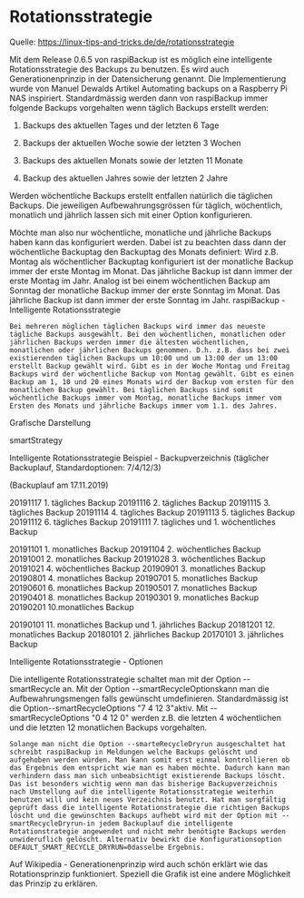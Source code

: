 # Rotationsstrategie

Quelle: <https://linux-tips-and-tricks.de/de/rotationsstrategie>




Mit dem Release 0.6.5 von raspiBackup ist es möglich eine intelligente Rotationsstrategie des Backups zu benutzen. Es wird auch Generationenprinzip in der Datensicherung genannt. Die Implementierung wurde von Manuel Dewalds Artikel Automating backups on a Raspberry Pi NAS inspiriert. Standardmässig werden dann von raspiBackup immer folgende Backups vorgehalten wenn täglich Backups erstellt werden:

1) Backups des aktuellen Tages und der letzten 6 Tage

2) Backups der aktuellen Woche sowie der letzten 3 Wochen

3) Backups des aktuellen Monats sowie der letzten 11 Monate

4) Backup des aktuellen Jahres sowie der letzten 2 Jahre

Werden wöchentliche Backups erstellt entfallen natürlich die täglichen Backups. Die jeweiligen Aufbewahrungsgrössen für täglich, wöchentlich, monatlich und jährlich lassen sich mit einer Option konfigurieren.

Möchte man also nur wöchentliche, monatliche und jährliche Backups haben kann das konfiguriert werden. Dabei ist zu beachten dass dann der wöchentliche Backuptag den Backuptag des Monats definiert: Wird z.B. Montag als wöchentlicher Backuptag konfiguriert ist der monatliche Backup immer der erste Montag im Monat. Das jährliche Backup ist dann immer der erste Montag im Jahr. Analog ist bei einem wöchentlichen Backup am Sonntag der monatliche Backup immer der erste Sonntag im Monat. Das jährliche Backup ist dann immer der erste Sonntag im Jahr.
raspiBackup - Intelligente Rotationsstrategie

 

``` admonish info title="Hinweis"
Bei mehreren möglichen täglichen Backups wird immer das neueste tägliche Backups ausgewählt. Bei den wöchentlichen, monatlichen oder jährlichen Backups werden immer die ältesten wöchentlichen, monatlichen oder jährlichen Backups genommen. D.h. z.B. dass bei zwei existierenden täglichen Backups um 10:00 und um 13:00 der um 13:00 erstellt Backup gewählt wird. Gibt es in der Woche Montag und Freitag Backups wird der wöchentliche Backup von Montag gewählt. Gibt es einen Backup am 1, 10 und 20 eines Monats wird der Backup vom ersten für den monatlichen Backup gewählt. Bei täglichen Backups sind somit wöchentliche Backups immer vom Montag, monatliche Backups immer vom Ersten des Monats und jährliche Backups immer vom 1.1. des Jahres.
```
 
Grafische Darstellung

smartStrategy

 
Intelligente Rotationsstrategie Beispiel - Backupverzeichnis (täglicher Backuplauf, Standardoptionen: 7/4/12/3)

(Backuplauf am 17.11.2019)

20191117 1. tägliches Backup
20191116 2. tägliches Backup
20191115 3. tägliches Backup
20191114 4. tägliches Backup
20191113 5. tägliches Backup
20191112 6. tägliches Backup
20191111 7. tägliches und 1. wöchentliches Backup

20191101 1. monatliches Backup
20191104 2. wöchentliches Backup
20191001 2. monatliches Backup
20191028 3. wöchentliches Backup
20191021 4. wöchentliches Backup
20190901 3. monatliches Backup
20190801 4. monatliches Backup
20190701 5. monatliches Backup
20190601 6. monatliches Backup
20190501 7. monatliches Backup
20190401 8. monatliches Backup
20190301 9. monatliches Backup
20190201 10.monatliches Backup

20190101 11. monatliches Backup und 1. jährliches Backup
20181201 12. monatliches Backup
20180101 2. jährliches Backup
20170101 3. jährliches Backup

 
Intelligente Rotationsstrategie - Optionen

Die intelligente Rotationsstrategie schaltet man mit der Option --smartRecycle an. Mit der Option --smartRecycleOptionskann man die Aufbewahrungsmengen falls gewünscht umdefinieren. Standardmässig ist die Option--smartRecycleOptions "7 4 12 3"aktiv. Mit --smartRecycleOptions "0 4 12 0" werden z.B. die letzten 4 wöchentlichen und die letzten 12 monatlichen Backups vorgehalten.

``` admonish caution title="Wichtiger Hinweis"
Solange man nicht die Option --smarteRecycleDryrun ausgeschaltet hat schreibt raspiBackup in Meldungen welche Backups gelöscht und aufgehoben werden würden. Man kann somit erst einmal kontrollieren ob das Ergebnis dem entspricht wie man es haben möchte. Dadurch kann man verhindern dass man sich unbeabsichtigt existierende Backups löscht. Das ist besonders wichtig wenn man das bisherige Backupverzeichnis nach Umstellung auf die intelligente Rotationsstrategie weiterhin benutzen will und kein neues Verzeichnis benutzt. Hat man sorgfältig geprüft dass die intelligente Rotationstrategie die richtigen Backups löscht und die gewünschten Backups aufhebt wird mit der Option mit --smartRecycleDryrun-in jedem Backuplauf die intelligente Rotationstrategie angewendet und nicht mehr benötigte Backups werden unwideruflich gelöscht. Alternativ bewirkt die Konfigurationsoption DEFAULT_SMART_RECYCLE_DRYRUN=0dasselbe Ergebnis.
```
 

Auf Wikipedia - Generationenprinzip wird auch schön erklärt wie das Rotationsprinzip funktioniert. Speziell die Grafik ist eine andere Möglichkeit das Prinzip zu erklären.
